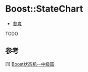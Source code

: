 # Boost::StateChart


<!-- vim-markdown-toc GFM -->

* [参考](#参考)

<!-- vim-markdown-toc -->



TODO



## 参考

[1] [Boost状态机--中级篇](https://blog.csdn.net/for_tech/article/details/51122674)
